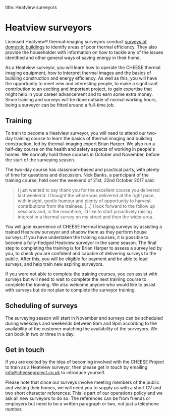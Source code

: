 title: Heatview surveyors

# Heatview surveyors

Licensed Heatview® thermal-imaging surveyors conduct [surveys of domestic
buildings](/home-surveys) to identify areas of poor thermal efficiency. They
also provide the householder with information on how to tackle any of the
issues identified and other general ways of saving energy in their home.

As a Heatview surveyor, you will learn how to operate the CHEESE thermal
imaging equipment, how to interpret thermal images and the basics of building
construction and energy efficiency. As well as this, you will have the
opportunity to meet new and interesting people, to make a significant
contribution to an exciting and important project, to gain expertise that might
help in your career advancement and to earn some extra money.  Since training
and surveys will be done outside of normal working hours, being a surveyor
can be fitted around a full-time job.

## Training

To train to become a Heatview surveyor, you will need to attend our two-day
training course to learn the basics of thermal imaging and building
construction, led by thermal-imaging expert Brian Harper. We also run a
half-day course on the health and safety aspects of working in people's homes.
We normally hold these courses in October and November, before the start of the
surveying season.

The two-day course has classroom-based and practical parts, with plenty of time
for questions and discussion. Nick Banks, a participant of the training course,
held over the weekend of 21st, 22nd October 2017 said:

> I just wanted to say thank you for the excellent course you delivered last
> weekend. I thought the whole was delivered at the right pace, with insight,
> gentle humour and plenty of opportunity to harvest contributions from the
> trainees. [...] I look forward to the follow up sessions and, in the
> meantime, I’d like to start proactively raising interest in a thermal survey
> on my street and then the wider area.

You will gain experience of CHEESE thermal imaging surveys by assisting a
trained Heatview surveyor and shadow them as they perform house surveys. If you
have undertaken the training courses, it is possible to become a fully-fledged
Heatview surveyor in the same season. The final step to completing the training
is for Brian Harper to assess a survey led by you, to check you are confident
and capable of delivering surveys to the public. After this, you will be
eligible for payment and be able to lead surveys, and help train new aspiring
surveyors.

If you were not able to complete the training courses, you can assist with
surveys but will need to wait to complete the next training course to complete
the training. We also welcome anyone who would like to assist with surveys but
do not plan to complete the surveyor training.

## Scheduling of surveys

The surveying season will start in November and surveys can be scheduled during
weekdays and weekends between 9am and 9pm according to the availability of the
customer matching the availability of the surveyors. We can book in two or
three in a day.

## Get in touch

If you are excited by the idea of becoming involved with the CHEESE Project to
train as a Heatview surveyor, then please get in touch by emailing
[info@cheeseproject.co.uk](mailto:info@cheeseproject.co.uk) to introduce
yourself.

Please note that since our surveys involve meeting members of the public and
visiting their homes, we will need you to supply us with a short CV and two
short character references. This is part of our operations policy and we ask
all new surveyors to do so. The references can be from friends or employers but
need to be a written paragraph or two, not just a telephone number.
